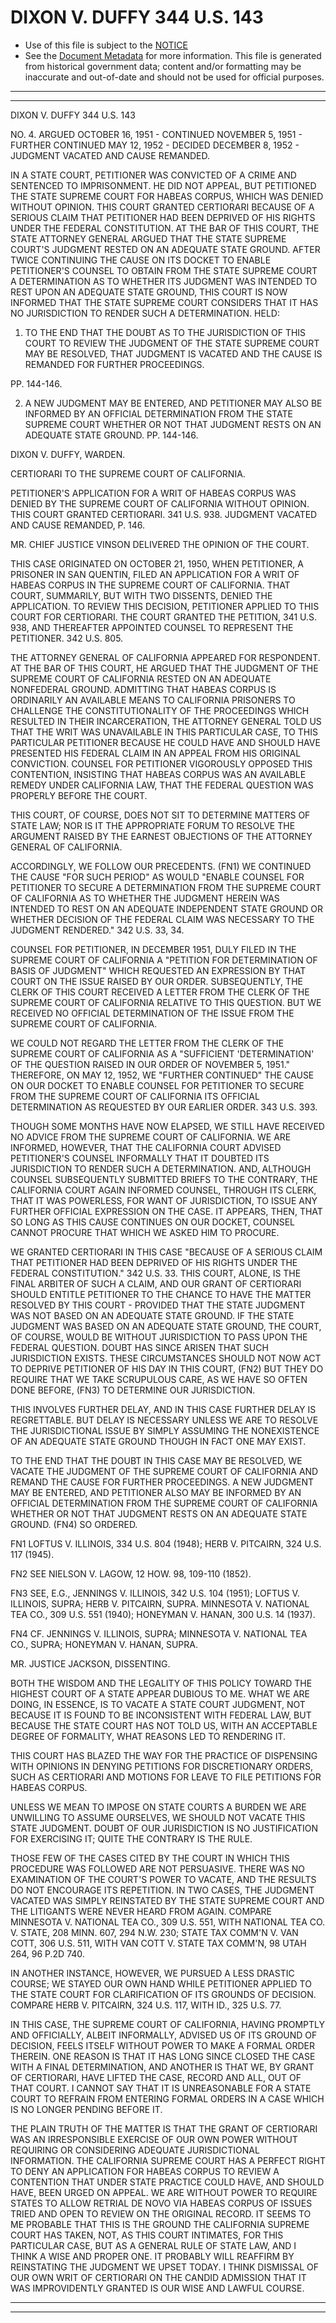 ---
---

# DIXON V. DUFFY 344 U.S. 143

* Use of this file is subject to the [NOTICE](https://github.com/publicdocs/notice/blob/master/NOTICE)
* See the [Document Metadata](../../../) for more information.
  This file is generated from historical government data; content and/or formatting may be inaccurate and out-of-date and should not be used for official purposes.

----------
----------

DIXON V. DUFFY 344 U.S. 143

NO. 4.  ARGUED OCTOBER 16, 1951 - CONTINUED NOVEMBER 5, 1951 - FURTHER CONTINUED MAY 12, 1952 - DECIDED DECEMBER 8, 1952 - JUDGMENT VACATED AND CAUSE REMANDED.

IN A STATE COURT, PETITIONER WAS CONVICTED OF A CRIME AND SENTENCED TO IMPRISONMENT.  HE DID NOT APPEAL, BUT PETITIONED THE STATE SUPREME COURT FOR HABEAS CORPUS, WHICH WAS DENIED WITHOUT OPINION.  THIS COURT GRANTED CERTIORARI BECAUSE OF A SERIOUS CLAIM THAT PETITIONER HAD BEEN DEPRIVED OF HIS RIGHTS UNDER THE FEDERAL CONSTITUTION.  AT THE BAR OF THIS COURT, THE STATE ATTORNEY GENERAL ARGUED THAT THE STATE SUPREME COURT'S JUDGMENT RESTED ON AN ADEQUATE STATE GROUND.  AFTER TWICE CONTINUING THE CAUSE ON ITS DOCKET TO ENABLE PETITIONER'S COUNSEL TO OBTAIN FROM THE STATE SUPREME COURT A DETERMINATION AS TO WHETHER ITS JUDGMENT WAS INTENDED TO REST UPON AN ADEQUATE STATE GROUND, THIS COURT IS NOW INFORMED THAT THE STATE SUPREME COURT CONSIDERS THAT IT HAS NO JURISDICTION TO RENDER SUCH A DETERMINATION.  HELD:

1.  TO THE END THAT THE DOUBT AS TO THE JURISDICTION OF THIS COURT TO REVIEW THE JUDGMENT OF THE STATE SUPREME COURT MAY BE RESOLVED, THAT JUDGMENT IS VACATED AND THE CAUSE IS REMANDED FOR FURTHER PROCEEDINGS.

PP. 144-146.

2.  A NEW JUDGMENT MAY BE ENTERED, AND PETITIONER MAY ALSO BE INFORMED BY AN OFFICIAL DETERMINATION FROM THE STATE SUPREME COURT WHETHER OR NOT THAT JUDGMENT RESTS ON AN ADEQUATE STATE GROUND.  PP. 144-146.

DIXON V. DUFFY, WARDEN.

CERTIORARI TO THE SUPREME COURT OF CALIFORNIA.

PETITIONER'S APPLICATION FOR A WRIT OF HABEAS CORPUS WAS DENIED BY THE SUPREME COURT OF CALIFORNIA WITHOUT OPINION.  THIS COURT GRANTED CERTIORARI.  341 U.S. 938.  JUDGMENT VACATED AND CAUSE REMANDED, P. 146.

MR. CHIEF JUSTICE VINSON DELIVERED THE OPINION OF THE COURT.

THIS CASE ORIGINATED ON OCTOBER 21, 1950, WHEN PETITIONER, A PRISONER IN SAN QUENTIN, FILED AN APPLICATION FOR A WRIT OF HABEAS CORPUS IN THE SUPREME COURT OF CALIFORNIA.  THAT COURT, SUMMARILY, BUT WITH TWO DISSENTS, DENIED THE APPLICATION.  TO REVIEW THIS DECISION, PETITIONER APPLIED TO THIS COURT FOR CERTIORARI.  THE COURT GRANTED THE PETITION, 341 U.S. 938, AND THEREAFTER APPOINTED COUNSEL TO REPRESENT THE PETITIONER.  342 U.S. 805.

THE ATTORNEY GENERAL OF CALIFORNIA APPEARED FOR RESPONDENT.  AT THE BAR OF THIS COURT, HE ARGUED THAT THE JUDGMENT OF THE SUPREME COURT OF CALIFORNIA RESTED ON AN ADEQUATE NONFEDERAL GROUND.  ADMITTING THAT HABEAS CORPUS IS ORDINARILY AN AVAILABLE MEANS TO CALIFORNIA PRISONERS TO CHALLENGE THE CONSTITUTIONALITY OF THE PROCEEDINGS WHICH RESULTED IN THEIR INCARCERATION, THE ATTORNEY GENERAL TOLD US THAT THE WRIT WAS UNAVAILABLE IN THIS PARTICULAR CASE, TO THIS PARTICULAR PETITIONER BECAUSE HE COULD HAVE AND SHOULD HAVE PRESENTED HIS FEDERAL CLAIM IN AN APPEAL FROM HIS ORIGINAL CONVICTION.  COUNSEL FOR PETITIONER VIGOROUSLY OPPOSED THIS CONTENTION, INSISTING THAT HABEAS CORPUS WAS AN AVAILABLE REMEDY UNDER CALIFORNIA LAW, THAT THE FEDERAL QUESTION WAS PROPERLY BEFORE THE COURT.

THIS COURT, OF COURSE, DOES NOT SIT TO DETERMINE MATTERS OF STATE LAW; NOR IS IT THE APPROPRIATE FORUM TO RESOLVE THE ARGUMENT RAISED BY THE EARNEST OBJECTIONS OF THE ATTORNEY GENERAL OF CALIFORNIA.

ACCORDINGLY, WE FOLLOW OUR PRECEDENTS.  (FN1)  WE CONTINUED THE CAUSE "FOR SUCH PERIOD" AS WOULD "ENABLE COUNSEL FOR PETITIONER TO SECURE A DETERMINATION FROM THE SUPREME COURT OF CALIFORNIA AS TO WHETHER THE JUDGMENT HEREIN WAS INTENDED TO REST ON AN ADEQUATE INDEPENDENT STATE GROUND OR WHETHER DECISION OF THE FEDERAL CLAIM WAS NECESSARY TO THE JUDGMENT RENDERED."  342 U.S. 33, 34.

COUNSEL FOR PETITIONER, IN DECEMBER 1951, DULY FILED IN THE SUPREME COURT OF CALIFORNIA A "PETITION FOR DETERMINATION OF BASIS OF JUDGMENT" WHICH REQUESTED AN EXPRESSION BY THAT COURT ON THE ISSUE RAISED BY OUR ORDER.  SUBSEQUENTLY, THE CLERK OF THIS COURT RECEIVED A LETTER FROM THE CLERK OF THE SUPREME COURT OF CALIFORNIA RELATIVE TO THIS QUESTION.  BUT WE RECEIVED NO OFFICIAL DETERMINATION OF THE ISSUE FROM THE SUPREME COURT OF CALIFORNIA.

WE COULD NOT REGARD THE LETTER FROM THE CLERK OF THE SUPREME COURT OF CALIFORNIA AS A "SUFFICIENT 'DETERMINATION' OF THE QUESTION RAISED IN OUR ORDER OF NOVEMBER 5, 1951."  THEREFORE, ON MAY 12, 1952, WE "FURTHER CONTINUED" THE CAUSE ON OUR DOCKET TO ENABLE COUNSEL FOR PETITIONER TO SECURE FROM THE SUPREME COURT OF CALIFORNIA ITS OFFICIAL DETERMINATION AS REQUESTED BY OUR EARLIER ORDER.  343 U.S. 393.

THOUGH SOME MONTHS HAVE NOW ELAPSED, WE STILL HAVE RECEIVED NO ADVICE FROM THE SUPREME COURT OF CALIFORNIA.  WE ARE INFORMED, HOWEVER, THAT THE CALIFORNIA COURT ADVISED PETITIONER'S COUNSEL INFORMALLY THAT IT DOUBTED ITS JURISDICTION TO RENDER SUCH A DETERMINATION.  AND, ALTHOUGH COUNSEL SUBSEQUENTLY SUBMITTED BRIEFS TO THE CONTRARY, THE CALIFORNIA COURT AGAIN INFORMED COUNSEL, THROUGH ITS CLERK, THAT IT WAS POWERLESS, FOR WANT OF JURISDICTION, TO ISSUE ANY FURTHER OFFICIAL EXPRESSION ON THE CASE.  IT APPEARS, THEN, THAT SO LONG AS THIS CAUSE CONTINUES ON OUR DOCKET, COUNSEL CANNOT PROCURE THAT WHICH WE ASKED HIM TO PROCURE.

WE GRANTED CERTIORARI IN THIS CASE "BECAUSE OF A SERIOUS CLAIM THAT PETITIONER HAD BEEN DEPRIVED OF HIS RIGHTS UNDER THE FEDERAL CONSTITUTION."  342 U.S. 33.  THIS COURT, ALONE, IS THE FINAL ARBITER OF SUCH A CLAIM, AND OUR GRANT OF CERTIORARI SHOULD ENTITLE PETITIONER TO THE CHANCE TO HAVE THE MATTER RESOLVED BY THIS COURT - PROVIDED THAT THE STATE JUDGMENT WAS NOT BASED ON AN ADEQUATE STATE GROUND.  IF THE STATE JUDGMENT WAS BASED ON AN ADEQUATE STATE GROUND, THE COURT, OF COURSE, WOULD BE WITHOUT JURISDICTION TO PASS UPON THE FEDERAL QUESTION.  DOUBT HAS SINCE ARISEN THAT SUCH JURISDICTION EXISTS.  THESE CIRCUMSTANCES SHOULD NOT NOW ACT TO DEPRIVE PETITIONER OF HIS DAY IN THIS COURT, (FN2) BUT THEY DO REQUIRE THAT WE TAKE SCRUPULOUS CARE, AS WE HAVE SO OFTEN DONE BEFORE, (FN3) TO DETERMINE OUR JURISDICTION.

THIS INVOLVES FURTHER DELAY, AND IN THIS CASE FURTHER DELAY IS REGRETTABLE.  BUT DELAY IS NECESSARY UNLESS WE ARE TO RESOLVE THE JURISDICTIONAL ISSUE BY SIMPLY ASSUMING THE NONEXISTENCE OF AN ADEQUATE STATE GROUND THOUGH IN FACT ONE MAY EXIST.

TO THE END THAT THE DOUBT IN THIS CASE MAY BE RESOLVED, WE VACATE THE JUDGMENT OF THE SUPREME COURT OF CALIFORNIA AND REMAND THE CAUSE FOR FURTHER PROCEEDINGS.  A NEW JUDGMENT MAY BE ENTERED, AND PETITIONER ALSO MAY BE INFORMED BY AN OFFICIAL DETERMINATION FROM THE SUPREME COURT OF CALIFORNIA WHETHER OR NOT THAT JUDGMENT RESTS ON AN ADEQUATE STATE GROUND.  (FN4)  SO ORDERED.

FN1  LOFTUS V. ILLINOIS, 334 U.S. 804 (1948); HERB V. PITCAIRN, 324 U.S. 117 (1945).

FN2  SEE NIELSON V. LAGOW, 12 HOW.  98, 109-110 (1852).

FN3  SEE, E.G., JENNINGS V. ILLINOIS, 342 U.S. 104 (1951); LOFTUS V. ILLINOIS, SUPRA; HERB V. PITCAIRN, SUPRA.  MINNESOTA V. NATIONAL TEA CO., 309 U.S. 551 (1940); HONEYMAN V. HANAN, 300 U.S. 14 (1937).

FN4  CF. JENNINGS V. ILLINOIS, SUPRA; MINNESOTA V. NATIONAL TEA CO., SUPRA; HONEYMAN V. HANAN, SUPRA.

MR. JUSTICE JACKSON, DISSENTING.

BOTH THE WISDOM AND THE LEGALITY OF THIS POLICY TOWARD THE HIGHEST COURT OF A STATE APPEAR DUBIOUS TO ME.  WHAT WE ARE DOING, IN ESSENCE, IS TO VACATE A STATE COURT JUDGMENT, NOT BECAUSE IT IS FOUND TO BE INCONSISTENT WITH FEDERAL LAW, BUT BECAUSE THE STATE COURT HAS NOT TOLD US, WITH AN ACCEPTABLE DEGREE OF FORMALITY, WHAT REASONS LED TO RENDERING IT.

THIS COURT HAS BLAZED THE WAY FOR THE PRACTICE OF DISPENSING WITH OPINIONS IN DENYING PETITIONS FOR DISCRETIONARY ORDERS, SUCH AS CERTIORARI AND MOTIONS FOR LEAVE TO FILE PETITIONS FOR HABEAS CORPUS.

UNLESS WE MEAN TO IMPOSE ON STATE COURTS A BURDEN WE ARE UNWILLING TO ASSUME OURSELVES, WE SHOULD NOT VACATE THIS STATE JUDGMENT.  DOUBT OF OUR JURISDICTION IS NO JUSTIFICATION FOR EXERCISING IT; QUITE THE CONTRARY IS THE RULE.

THOSE FEW OF THE CASES CITED BY THE COURT IN WHICH THIS PROCEDURE WAS FOLLOWED ARE NOT PERSUASIVE.   THERE WAS NO EXAMINATION OF THE COURT'S POWER TO VACATE, AND THE RESULTS DO NOT ENCOURAGE ITS REPETITION.  IN TWO CASES, THE JUDGMENT VACATED WAS SIMPLY REINSTATED BY THE STATE SUPREME COURT AND THE LITIGANTS WERE NEVER HEARD FROM AGAIN.  COMPARE MINNESOTA V. NATIONAL TEA CO., 309 U.S. 551, WITH NATIONAL TEA CO. V. STATE, 208 MINN. 607, 294 N.W. 230; STATE TAX COMM'N V. VAN COTT, 306 U.S. 511, WITH VAN COTT V. STATE TAX COMM'N, 98 UTAH 264, 96 P.2D 740.

IN ANOTHER INSTANCE, HOWEVER, WE PURSUED A LESS DRASTIC COURSE; WE STAYED OUR OWN HAND WHILE PETITIONER APPLIED TO THE STATE COURT FOR CLARIFICATION OF ITS GROUNDS OF DECISION.  COMPARE HERB V. PITCAIRN, 324 U.S. 117, WITH ID., 325 U.S. 77.

IN THIS CASE, THE SUPREME COURT OF CALIFORNIA, HAVING PROMPTLY AND OFFICIALLY, ALBEIT INFORMALLY, ADVISED US OF ITS GROUND OF DECISION, FEELS ITSELF WITHOUT POWER TO MAKE A FORMAL ORDER THEREIN.  ONE REASON IS THAT IT HAS LONG SINCE CLOSED THE CASE WITH A FINAL DETERMINATION, AND ANOTHER IS THAT WE, BY GRANT OF CERTIORARI, HAVE LIFTED THE CASE, RECORD AND ALL, OUT OF THAT COURT.  I CANNOT SAY THAT IT IS UNREASONABLE FOR A STATE COURT TO REFRAIN FROM ENTERING FORMAL ORDERS IN A CASE WHICH IS NO LONGER PENDING BEFORE IT.

THE PLAIN TRUTH OF THE MATTER IS THAT THE GRANT OF CERTIORARI WAS AN IRRESPONSIBLE EXERCISE OF OUR OWN POWER WITHOUT REQUIRING OR CONSIDERING ADEQUATE JURISDICTIONAL INFORMATION.  THE CALIFORNIA SUPREME COURT HAS A PERFECT RIGHT TO DENY AN APPLICATION FOR HABEAS CORPUS TO REVIEW A CONTENTION THAT UNDER STATE PRACTICE COULD HAVE, AND SHOULD HAVE, BEEN URGED ON APPEAL.  WE ARE WITHOUT POWER TO REQUIRE STATES TO ALLOW RETRIAL DE NOVO VIA HABEAS CORPUS OF ISSUES TRIED AND OPEN TO REVIEW ON THE ORIGINAL RECORD.  IT SEEMS TO ME PROBABLE THAT THIS IS THE GROUND THE CALIFORNIA SUPREME COURT HAS TAKEN, NOT, AS THIS COURT INTIMATES, FOR THIS PARTICULAR CASE, BUT AS A GENERAL RULE OF STATE LAW, AND I THINK A WISE AND PROPER ONE.  IT PROBABLY WILL REAFFIRM BY REINSTATING THE JUDGMENT WE UPSET TODAY.  I THINK DISMISSAL OF OUR OWN WRIT OF CERTIORARI ON THE CANDID ADMISSION THAT IT WAS IMPROVIDENTLY GRANTED IS OUR WISE AND LAWFUL COURSE.


----------
----------

